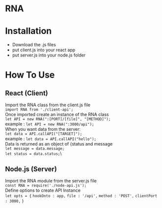 # RNA

# Installation
- Download the .js files
- put client.js into your react app
- put server.js into your node.js folder

# How To Use
## React (Client)
Import the RNA class from the client.js file\
`import RNA from './client-api';` \
Once imported create an instance of the RNA class\
`let API = new RNA(":[PORT]/[file]", "[METHOD]");`\
example : `let API = new RNA(":3000/api");`\
When you want data from the server:\
`let data = API.callAPI("[TARGET]");`\
example : `let data = API.callAPI("hello");`\
Data is returned as an object of {status and message\
`let message = data.message;`\
`let status = data.status;`\

## Node.js (Server)
Import the RNA module from the server.js file\
`const RNA = require('./node-api.js');`\
Define options to create API Instance\
`let opts = {`
    `hookOnto : app,`
    `file : '/api',`
    `method : 'POST',`
    `clientPort : 3000,`
`}`